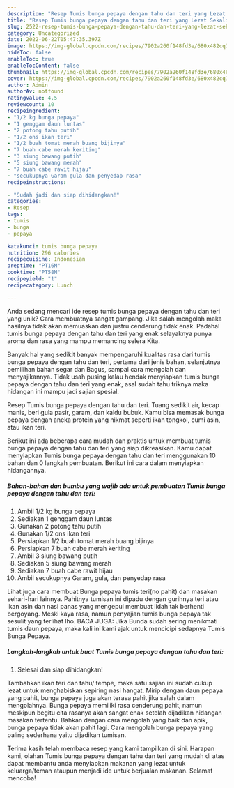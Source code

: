 ```yaml
---
description: "Resep Tumis bunga pepaya dengan tahu dan teri yang Lezat Sekali"
title: "Resep Tumis bunga pepaya dengan tahu dan teri yang Lezat Sekali"
slug: 2522-resep-tumis-bunga-pepaya-dengan-tahu-dan-teri-yang-lezat-sekali
category: Uncategorized
date: 2022-06-22T05:47:35.397Z
image: https://img-global.cpcdn.com/recipes/7902a260f148fd3e/680x482cq70/tumis-bunga-pepaya-dengan-tahu-dan-teri-foto-resep-utama.jpg
hideToc: false
enableToc: true
enableTocContent: false
thumbnail: https://img-global.cpcdn.com/recipes/7902a260f148fd3e/680x482cq70/tumis-bunga-pepaya-dengan-tahu-dan-teri-foto-resep-utama.jpg
cover: https://img-global.cpcdn.com/recipes/7902a260f148fd3e/680x482cq70/tumis-bunga-pepaya-dengan-tahu-dan-teri-foto-resep-utama.jpg
author: Admin
authorAv: notfound
ratingvalue: 4.5
reviewcount: 10
recipeingredient:
- "1/2 kg bunga pepaya"
- "1 genggam daun luntas"
- "2 potong tahu putih"
- "1/2 ons ikan teri"
- "1/2 buah tomat merah buang bijinya"
- "7 buah cabe merah keriting"
- "3 siung bawang putih"
- "5 siung bawang merah"
- "7 buah cabe rawit hijau"
- "secukupnya Garam gula dan penyedap rasa"
recipeinstructions:

- "Sudah jadi dan siap dihidangkan!"
categories:
- Resep
tags:
- tumis
- bunga
- pepaya

katakunci: tumis bunga pepaya 
nutrition: 296 calories
recipecuisine: Indonesian
preptime: "PT16M"
cooktime: "PT58M"
recipeyield: "1"
recipecategory: Lunch

---
```





Anda sedang mencari ide resep tumis bunga pepaya dengan tahu dan teri yang unik? Cara membuatnya sangat gampang. Jika salah mengolah maka hasilnya tidak akan memuaskan dan justru cenderung tidak enak. Padahal tumis bunga pepaya dengan tahu dan teri yang enak selayaknya punya aroma dan rasa yang mampu memancing selera Kita.





Banyak hal yang sedikit banyak mempengaruhi kualitas rasa dari tumis bunga pepaya dengan tahu dan teri, pertama dari jenis bahan, selanjutnya pemilihan bahan segar dan Bagus, sampai cara mengolah dan menyajikannya. Tidak usah pusing kalau hendak menyiapkan tumis bunga pepaya dengan tahu dan teri yang enak,      asal sudah tahu triknya maka hidangan ini mampu jadi sajian spesial.














Resep Tumis bunga pepaya dengan tahu dan teri. Tuang sedikit air, kecap manis, beri gula pasir, garam, dan kaldu bubuk. Kamu bisa memasak bunga pepaya dengan aneka protein yang nikmat seperti ikan tongkol, cumi asin, atau ikan teri.






Berikut ini ada beberapa cara mudah dan praktis untuk membuat tumis bunga pepaya dengan tahu dan teri yang siap dikreasikan. Kamu dapat menyiapkan Tumis bunga pepaya dengan tahu dan teri menggunakan 10 bahan dan 0 langkah pembuatan. Berikut ini cara dalam menyiapkan hidangannya.

<!--inarticleads1-->

##### Bahan-bahan dan bumbu yang wajib ada untuk pembuatan Tumis bunga pepaya dengan tahu dan teri:

1. Ambil 1/2 kg bunga pepaya
1. Sediakan 1 genggam daun luntas
1. Gunakan 2 potong tahu putih
1. Gunakan 1/2 ons ikan teri
1. Persiapkan 1/2 buah tomat merah buang bijinya
1. Persiapkan 7 buah cabe merah keriting
1. Ambil 3 siung bawang putih
1. Sediakan 5 siung bawang merah
1. Sediakan 7 buah cabe rawit hijau
1. Ambil secukupnya Garam, gula, dan penyedap rasa


Lihat juga cara membuat Bunga pepaya tumis teri(no pahit) dan masakan sehari-hari lainnya. Pahitnya tumisan ini dipadu dengan gurihnya teri atau ikan asin dan nasi panas yang mengepul membuat lidah tak berhenti bergoyang. Meski kaya rasa, namun penyajian tumis bunga pepaya tak sesulit yang terlihat lho. BACA JUGA: Jika Bunda sudah sering menikmati tumis daun pepaya, maka kali ini kami ajak untuk mencicipi sedapnya Tumis Bunga Pepaya. 

<!--inarticleads2-->

##### Langkah-langkah untuk buat Tumis bunga pepaya dengan tahu dan teri:


1. Selesai dan siap dihidangkan!

Tambahkan ikan teri dan tahu/ tempe, maka satu sajian ini sudah cukup lezat untuk menghabiskan sepiring nasi hangat. Mirip dengan daun pepaya yang pahit, bunga pepaya juga akan terasa pahit jika salah dalam mengolahnya. Bunga pepaya memiliki rasa cenderung pahit, namun meskipun begitu cita rasanya akan sangat enak setelah dijadikan hidangan masakan tertentu. Bahkan dengan cara mengolah yang baik dan apik, bunga pepaya tidak akan pahit lagi. Cara mengolah bunga pepaya yang paling sederhana yaitu dijadikan tumisan. 

Terima kasih telah membaca resep yang kami tampilkan di sini. Harapan kami, olahan Tumis bunga pepaya dengan tahu dan teri yang mudah di atas dapat membantu anda menyiapkan makanan yang lezat untuk keluarga/teman ataupun menjadi ide untuk berjualan makanan. Selamat mencoba!
